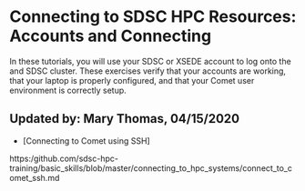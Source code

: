 # Connecting to SDSC HPC Resources: Accounts and Connecting
In these tutorials, you will use your SDSC or XSEDE account to log onto the and SDSC cluster. These exercises verify that your accounts are working, that your laptop is properly configured, and that your Comet user environment is correctly setup.

## Updated by: Mary Thomas,  04/15/2020

* [Connecting to Comet using SSH]

https:/github.com/sdsc-hpc-training/basic_skills/blob/master/connecting_to_hpc_systems/connect_to_comet_ssh.md
